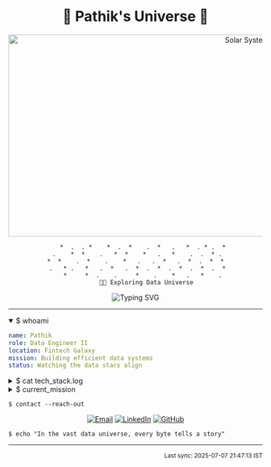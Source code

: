 <div align="center">
  <h1>🌌 Pathik's Universe 🚀</h1>

   
  <div align="center">
    <img src="https://i.giphy.com/media/v1.Y2lkPTc5MGI3NjExcXpuODgzdDI5Z3VsOGJtM2trMmJnajQ5dWE5ejhmb3Q1bjl6cXZ6eSZlcD12MV9pbnRlcm5hbF9naWZfYnlfaWQmY3Q9Zw/d1zp7XeNrzpWo/giphy.gif" alt="Solar System Animation" width="1000" height="400">
  </div>

```ascii
    *  .  . *    *  .  *    .  *   .   *  . * .  *
 .    *  *    .   *  *    *   .   *    .  .  * .
*  *    .  *    .    *   .   .  *   .  *  .  *  *
 .   * .   *   .  *   .  *  .  *  .  *  .  *  .  *
    *     *  .    .     *    .    *   .   *    .
      👨‍🚀 Exploring Data Universe
```

![Typing SVG](https://readme-typing-svg.herokuapp.com?font=JetBrains+Mono&size=12&duration=2000&pause=1000&color=00FF00&center=true&vCenter=true&random=false&width=435&lines=SELECT+*+FROM+universe;while(true)+%7B+explore();+%7D;JOIN+data_engineering+ON+passion;CREATE+VIEW+awesome_solutions)
</div>

---

<details open>
<summary>$ whoami</summary>

```yaml
name: Pathik
role: Data Engineer II
location: Fintech Galaxy
mission: Building efficient data systems
status: Watching the data stars align
```
</details>

<details>
<summary>$ cat tech_stack.log</summary>

```python
class DataEngineer:
    def __init__(self):
        self.languages = ['Python', 'C++', 'Java']
        self.databases = ['PostgreSQL', 'MongoDB', 'Redis', 'Clickhouse']
        self.cloud = ['AWS', 'GCP', 'Azure']
        self.tools = ['Airflow', 'Grafana', 'Prometheus']
        self.mode = 'Always Learning'
```
</details>

<details>
<summary>$ current_mission</summary>

```shell
🔭 Building data pipelines
🌱 Optimizing cloud infrastructure
⚡ Creating a travel startup
```
</details>

```shell
$ contact --reach-out
```

<div align="center">

[![Email](https://img.shields.io/badge/Email-pathik@github.com-00FF00?style=flat&logo=gmail&logoColor=white)](mailto:prsaurav111@gmail.com)
[![LinkedIn](https://img.shields.io/badge/LinkedIn-Connect-00FF00?style=flat&logo=linkedin&logoColor=white)](https://www.linkedin.com/in/pathik-raw-saurav/)
[![GitHub](https://img.shields.io/badge/GitHub-Follow-00FF00?style=flat&logo=github&logoColor=white)](https://github.com/Pathik-code)

</div>

```shell
$ echo "In the vast data universe, every byte tells a story"
```

---

<div align="right">
<sub>Last sync: 2025-07-07 21:47:13 IST</sub>
</div>